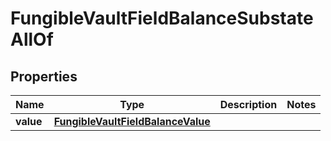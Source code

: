 

# FungibleVaultFieldBalanceSubstateAllOf


## Properties

| Name | Type | Description | Notes |
|------------ | ------------- | ------------- | -------------|
|**value** | [**FungibleVaultFieldBalanceValue**](FungibleVaultFieldBalanceValue.md) |  |  |



